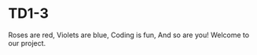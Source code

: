 # TD1-3
R o s e s   a r e   r e d , 
 V i o l e t s   a r e   b l u e , 
 C o d i n g   i s   f u n , 
 A n d   s o   a r e   y o u ! 
W e l c o m e   t o   o u r   p r o j e c t . 
 
 
